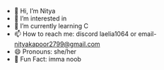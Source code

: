 - 👋 Hi, I’m Nitya
- 👀 I’m interested in 
- 🌱 I’m currently learning C
- 📫 How to reach me: discord laelia1064 or email- nityakapoor2799@gmail.com
- 😄 Pronouns: she/her
- 🐧 Fun Fact: imma noob 
